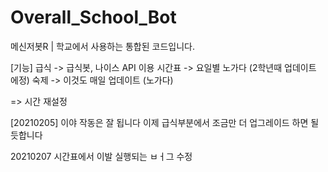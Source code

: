 # Overall_School_Bot
메신저봇R | 학교에서 사용하는 통합된 코드입니다.

[기능]
급식 -> 급식봇, 나이스 API 이용
시간표 -> 요일별 노가다 (2학년때 업데이트 에정)
숙제 -> 이것도 매일 업데이트 (노가다)


=> 시간 재설정 

[20210205]
이야 작동은 잘 됩니다
이제 급식부분에서 조금만 더 업그레이드 하면 될듯합니다

20210207
시간표에서 이발 실행되는 ㅂㅓ그 수정

